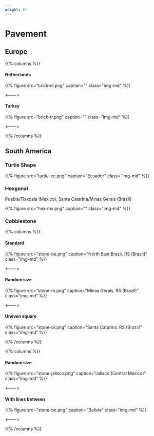 ```yaml
---
weight: 94
---
```


# Pavement

## Europe

{{% columns %}}

#### Netherlands

{{% figure src="brick-nl.png" caption="" class="img-md" %}}

<--->

#### Turkey

{{% figure src="brick-tr.png" caption="" class="img-md" %}}

<--->

{{% /columns %}}

## South America

### Turtle Shape

{{% figure src="turtle-ec.png" caption="Ecuador" class="img-md" %}}

### Hexgonal

Puebla/Tlaxcala (Mexico), Santa Catarina/Minas Gerais (Brazil)

{{% figure src="hex-mx.png" caption="" class="img-md" %}}

### Cobblestone

{{% columns %}}

#### Standard

{{% figure src="stone-ba.png" caption="North East Brazil, RS (Brazil)" class="img-md" %}}

<--->

#### Random size

{{% figure src="stone-rs.png" caption="Minas Gerais, RS (Brazil)" class="img-md" %}}

<--->

#### Uneven square

{{% figure src="stone-pr.png" caption="Santa Catarina, RS (Brazil)" class="img-md" %}}


{{% /columns %}}

{{% columns %}}

#### Random size

{{% figure src="stone-jalisco.png" caption="Jalisco (Central Mexico)" class="img-md" %}}

<--->

#### With lines between

{{% figure src="stone-bo.png" caption="Bolivia" class="img-md" %}}

<--->

{{% /columns %}}
